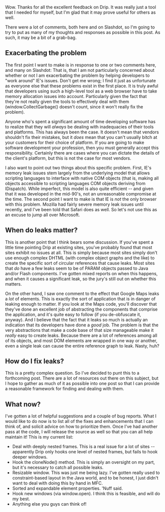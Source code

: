Wow.  Thanks for all the excellent feedback on Drip. It was really just a tool
that I needed for myself, but I'm glad that it may prove useful for others as
well.

There were a lot of comments, both here and on Slashdot, so I'm going to try to
put as many of my thoughts and responses as possible in this post. As such, it
may be a bit of a grab-bag.

## Exacerbating the problem
The first point I want to make is in response to one or two comments here, and
many on Slashdot: That is, that I am not particularly concerned about whether
or not I am exacerbating the problem by helping developers to "work around"
IE's issues.  Don't get me wrong; I find it just as unfortunate as everyone
else that these problems exist in the first place. It is truly awful that
developers using such a high-level tool as a web browser have to take memory
allocation issues into account. Particularly given the fact that they're not
really given the tools to effectively deal with them (window.CollectGarbage()
doesn't count, since it won't really fix the problem).

Anyone who's spent a significant amount of time developing software has to
realize that they will *always* be dealing with inadequacies of their tools and
platforms. This has always been the case. It doesn't mean that vendors
shouldn't fix their mistakes, but it *does* mean that you can't usually bitch
at your customers for their choice of platform. If you are going to make
software development your profession, then you must generally accept this
responsibility.  Certainly there are cases where you can dictate the details of
the client's platform, but this is not the case for most vendors.

I also want to point out two things about this specific problem. First, IE's
memory leak issues stem largely from the underlying model that allows scripting
languages to interface with native COM objects (that is, making all objects
accessible to scripting languages COM objects deriving from IDispatch). While
imperfect, this model is also quite efficient -- and given that it was
developed in the mid-90's, not an unreasonable compromise at the time. The
second point I want to make is that IE is *not* the only browser with this
problem. Mozilla had fairly severe memory leak issues until recently, and I've
been told that Safari does as well. So let's not use this as an excuse to jump
all over Microsoft.

## When do leaks matter?
This is another point that I think bears some discussion. If you've spent a
little time pointing Drip at existing sites, you've probably found that most
sites exhibit no issues at all. This is simply because most sites simply don't
use enough complex DHTML (with complex object graphs and the like) to create
the specific sort of circular references that cause leaks. Most sites that *do*
have a few leaks seem to be of PARAM objects passed to Java and/or Flash
components. I've gotten mixed reports on when this happens, and when it causes
a significant leak, so the jury's still out on whether this matters.

On the other hand, I saw one comment to the effect that Google Maps leaks a
*lot* of elements. This is exactly the sort of application that is in danger of
leaking enough to matter. If you look at the Maps code, you'll discover that
they've done an excellent job of abstracting the components that comprise the
application, and it's quite easy to follow (if you de-obfuscate it, anyway).
And I believe that the fact that it leaks so much is actually an indication
that its developers have done a *good* job.  The problem is that the very
abstractions that make a code base of that size manageable make it *really*
easy to create leaks. Because there are a lot of references among all of its
objects, and most DOM elements are wrapped in one way or another, even a single
leak can cause the entire reference graph to leak. Nasty, huh?

## How do I fix leaks?
This is a pretty complex question. So I've decided to punt this to a
forthcoming post. There are a lot of resources out there on this subject, but I
hope to gather as much of it as possible into one post so that I can provide a
reasonable framework for finding and dealing with them.

## What now?
I've gotten a lot of helpful suggestions and a couple of bug reports. What I
would like to do now is to list all of the fixes and enhancements that I can
think of, and solicit advice on how to prioritize them. Once I've had another
pass at the code, I will release the source as well so that you can all help
maintain it! This is my current list:

- Deal with deeply nested frames. This is a real issue for a lot of sites -- apparently Drip only hooks one level of nested frames, but fails to hook deeper windows.
- Hook the cloneNode() method.  This is simply an oversight on my part, but it's necessary to catch all possible leaks.
- Resizable window. This was just me being lazy. I've gotten really used to constraint-based layout in the Java world, and to be honest, I just didn't want to deal with doing this by hand in MFC.
- Sorted and expandable element properties.  'Nuff said.
- Hook new windows (via window.open).  I think this is feasible, and will do my best.
- Anything else you guys can think of!

